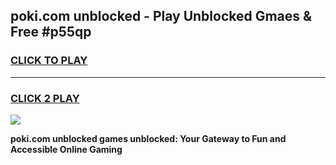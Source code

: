 
## poki.com unblocked - Play Unblocked Gmaes & Free #p55qp
<h3>
<a href="https://news.freeplayer.one?title=poki.com_unblocked&ref=03M">CLICK TO PLAY</a></h3>
<hr>

<h3>
<a href="https://news.freeplayer.one?title=poki.com_unblocked&ref=03M">CLICK 2 PLAY</a>
  
</h3>

<a href="https://news.freeplayer.one?title=poki.com_unblocked&ref=03M"><img src="https://clearcache.store/games.png"></a>


**poki.com unblocked games unblocked: Your Gateway to Fun and Accessible Online Gaming**
